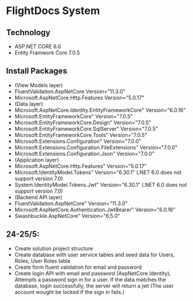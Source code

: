 # FlightDocs System
## Technology
- ASP.NET CORE 6.0
- Entity Framwork Core 7.0.5
## Install Packages
- (View Models layer)
- FluentValidation.AspNetCore Version="11.3.0" 
- Microsoft.AspNetCore.Http.Features Version="5.0.17"
- (Data layer)
- Microsoft.AspNetCore.Identity.EntityFrameworkCore" Version="6.0.16" 
- Microsoft.EntityFrameworkCore" Version="7.0.5"
- Microsoft.EntityFrameworkCore.Design" Version="7.0.5"
- Microsoft.EntityFrameworkCore.SqlServer" Version="7.0.5"
- Microsoft.EntityFrameworkCore.Tools" Version="7.0.5"
- Microsoft.Extensions.Configuration" Version="7.0.0"
- Microsoft.Extensions.Configuration.FileExtensions" Version="7.0.0"
- Microsoft.Extensions.Configuration.Json" Version="7.0.0"
- (Application layer)
- Microsoft.AspNetCore.Http.Features" Version="5.0.17" 
- Microsoft.IdentityModel.Tokens" Version="6.30.1" (.NET 6.0 does not support version 7.0)
- System.IdentityModel.Tokens.Jwt" Version="6.30.1" (.NET 6.0 does not support version 7.0)
- (Backend API layer)     
- FluentValidation.AspNetCore" Version="11.3.0" 
- Microsoft.AspNetCore.Authentication.JwtBearer" Version="6.0.16"
- Swashbuckle.AspNetCore" Version="6.5.0" 
## 24-25/5: 
- Create solution project structure  
- Create database with user service tables and seed data for Users, Roles, User Roles table
- Create form fluent validation for email and password
- Create login API with email and password (AspNetCore.Identity),  Attempts a password sign in for a user. If the data matches the database, login successfully, the server will return a jwt
(The user account wought be locked if the sign in fails.) 